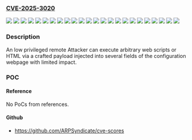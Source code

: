 ### [CVE-2025-3020](https://cve.mitre.org/cgi-bin/cvename.cgi?name=CVE-2025-3020)
![](https://img.shields.io/static/v1?label=Product&message=ERP-Gateway%2012x%20Digital%20Input%2C%206x%20Digital%20Relais&color=blue)
![](https://img.shields.io/static/v1?label=Product&message=ERP-Gateway%202x%20Digital%20Input%2C%202x%20Digital%20Output&color=blue)
![](https://img.shields.io/static/v1?label=Product&message=ERP-Gateway%202x%20Digital%20PoE&color=blue)
![](https://img.shields.io/static/v1?label=Product&message=Web-Alarm%206x6%20DigitalWeb-Alarm%206x6%20Digital&color=blue)
![](https://img.shields.io/static/v1?label=Product&message=Web-Count%206x%20Digital&color=blue)
![](https://img.shields.io/static/v1?label=Product&message=Web-Graph%20Air%20Quality&color=blue)
![](https://img.shields.io/static/v1?label=Product&message=Web-IO%2012x%20Digital%20Input%2C%206x%20Digital%20Relais&color=blue)
![](https://img.shields.io/static/v1?label=Product&message=Web-IO%20Analog-In%2FOut%202x%200%2F4..20mA%20PoE&color=blue)
![](https://img.shields.io/static/v1?label=Product&message=Web-IO%20Digital%2012xIn%2C%2012xOut%2C%201xRS232&color=blue)
![](https://img.shields.io/static/v1?label=Product&message=Web-IO%20Digital%2012xIn%2C%2012xOut&color=blue)
![](https://img.shields.io/static/v1?label=Product&message=Web-IO%20Digital%202xIn%2C%202xOut&color=blue)
![](https://img.shields.io/static/v1?label=Product&message=Web-IO%20Digital%20Logger%206xIn%2C%206xOut&color=blue)
![](https://img.shields.io/static/v1?label=Product&message=Web-Thermo-Hygrobarograph&color=blue)
![](https://img.shields.io/static/v1?label=Product&message=Web-Thermo-Hygrograph&color=blue)
![](https://img.shields.io/static/v1?label=Product&message=Web-Thermograph%202x&color=blue)
![](https://img.shields.io/static/v1?label=Product&message=Web-Thermograph%208x&color=blue)
![](https://img.shields.io/static/v1?label=Product&message=Web-Thermograph%20NTC%20PoE&color=blue)
![](https://img.shields.io/static/v1?label=Product&message=Web-Thermograph%20NTC&color=blue)
![](https://img.shields.io/static/v1?label=Product&message=Web-Thermograph%20Pt100%20%2F%20Pt1000%20PoE&color=blue)
![](https://img.shields.io/static/v1?label=Product&message=Web-Thermograph%20Pt100%20%2F%20Pt1000&color=blue)
![](https://img.shields.io/static/v1?label=Product&message=Web-Thermograph%20Relais&color=blue)
![](https://img.shields.io/static/v1?label=Version&message=0%20&color=brightgreen)
![](https://img.shields.io/static/v1?label=Version&message=all%20&color=brightgreen)
![](https://img.shields.io/static/v1?label=Vulnerability&message=CWE-79%20Improper%20Neutralization%20of%20Input%20During%20Web%20Page%20Generation%20('Cross-site%20Scripting')&color=brightgreen)

### Description

An low privileged remote Attacker can execute arbitrary web scripts or HTML via a crafted payload injected into several fields of the configuration webpage with limited impact.

### POC

#### Reference
No PoCs from references.

#### Github
- https://github.com/ARPSyndicate/cve-scores

